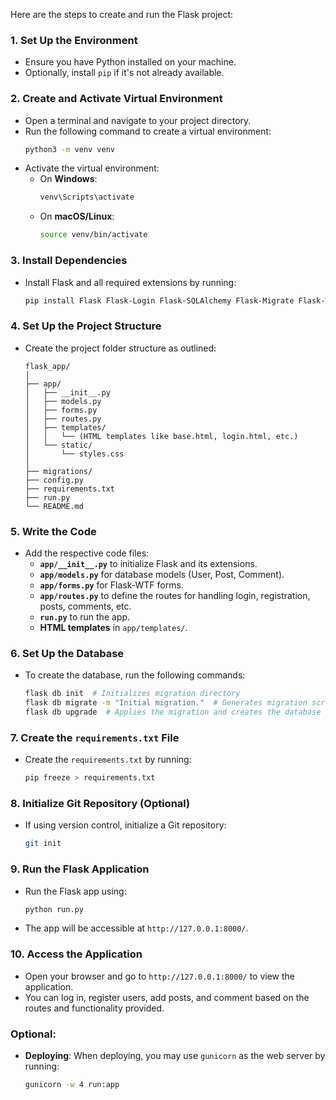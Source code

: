 

Here are the steps to create and run the Flask project:

### 1. **Set Up the Environment**
   - Ensure you have Python installed on your machine.
   - Optionally, install `pip` if it's not already available.

### 2. **Create and Activate Virtual Environment**
   - Open a terminal and navigate to your project directory.
   - Run the following command to create a virtual environment:
     ```bash
     python3 -m venv venv
     ```
   - Activate the virtual environment:
     - On **Windows**:
       ```bash
       venv\Scripts\activate
       ```
     - On **macOS/Linux**:
       ```bash
       source venv/bin/activate
       ```

### 3. **Install Dependencies**
   - Install Flask and all required extensions by running:
     ```bash
     pip install Flask Flask-Login Flask-SQLAlchemy Flask-Migrate Flask-WTF Werkzeug
     ```

### 4. **Set Up the Project Structure**
   - Create the project folder structure as outlined:
     ```
     flask_app/
     │
     ├── app/
     │   ├── __init__.py
     │   ├── models.py
     │   ├── forms.py
     │   ├── routes.py
     │   ├── templates/
     │   │   └── (HTML templates like base.html, login.html, etc.)
     │   └── static/
     │       └── styles.css
     │
     ├── migrations/
     ├── config.py
     ├── requirements.txt
     ├── run.py
     └── README.md
     ```

### 5. **Write the Code**
   - Add the respective code files:
     - **`app/__init__.py`** to initialize Flask and its extensions.
     - **`app/models.py`** for database models (User, Post, Comment).
     - **`app/forms.py`** for Flask-WTF forms.
     - **`app/routes.py`** to define the routes for handling login, registration, posts, comments, etc.
     - **`run.py`** to run the app.
     - **HTML templates** in `app/templates/`.
   
### 6. **Set Up the Database**
   - To create the database, run the following commands:
     ```bash
     flask db init  # Initializes migration directory
     flask db migrate -m "Initial migration."  # Generates migration script
     flask db upgrade  # Applies the migration and creates the database
     ```

### 7. **Create the `requirements.txt` File**
   - Create the `requirements.txt` by running:
     ```bash
     pip freeze > requirements.txt
     ```

### 8. **Initialize Git Repository (Optional)**
   - If using version control, initialize a Git repository:
     ```bash
     git init
     ```

### 9. **Run the Flask Application**
   - Run the Flask app using:
     ```bash
     python run.py
     ```
   - The app will be accessible at `http://127.0.0.1:8000/`.

### 10. **Access the Application**
   - Open your browser and go to `http://127.0.0.1:8000/` to view the application.
   - You can log in, register users, add posts, and comment based on the routes and functionality provided.

### Optional:
- **Deploying**: When deploying, you may use `gunicorn` as the web server by running:
  ```bash
  gunicorn -w 4 run:app
  ```
 
